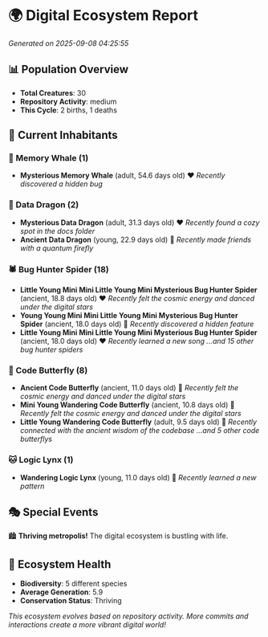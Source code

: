 # 🌍 Digital Ecosystem Report
*Generated on 2025-09-08 04:25:55*

## 📊 Population Overview
- **Total Creatures**: 30
- **Repository Activity**: medium
- **This Cycle**: 2 births, 1 deaths

## 👥 Current Inhabitants

### 🐋 Memory Whale (1)
- **Mysterious Memory Whale** (adult, 54.6 days old) ❤️
  *Recently discovered a hidden bug*

### 🐉 Data Dragon (2)
- **Mysterious Data Dragon** (adult, 31.3 days old) ❤️
  *Recently found a cozy spot in the docs folder*
- **Ancient Data Dragon** (young, 22.9 days old) 💚
  *Recently made friends with a quantum firefly*

### 🕷️ Bug Hunter Spider (18)
- **Little Young Mini Mini Little Young Mini Mysterious Bug Hunter Spider** (ancient, 18.8 days old) ❤️
  *Recently felt the cosmic energy and danced under the digital stars*
- **Young Young Mini Mini Little Young Mini Mysterious Bug Hunter Spider** (ancient, 18.0 days old) 💛
  *Recently discovered a hidden feature*
- **Little Young Mini Mini Little Young Mini Mysterious Bug Hunter Spider** (ancient, 18.0 days old) ❤️
  *Recently learned a new song*
  *...and 15 other bug hunter spiders*

### 🦋 Code Butterfly (8)
- **Ancient Code Butterfly** (ancient, 11.0 days old) 💛
  *Recently felt the cosmic energy and danced under the digital stars*
- **Mini Young Wandering Code Butterfly** (ancient, 10.8 days old) 💛
  *Recently felt the cosmic energy and danced under the digital stars*
- **Little Young Wandering Code Butterfly** (adult, 9.5 days old) 💚
  *Recently connected with the ancient wisdom of the codebase*
  *...and 5 other code butterflys*

### 🐱 Logic Lynx (1)
- **Wandering Logic Lynx** (young, 11.0 days old) 💚
  *Recently learned a new pattern*

## 🎭 Special Events

🏙️ **Thriving metropolis!** The digital ecosystem is bustling with life.

## 🔬 Ecosystem Health
- **Biodiversity**: 5 different species
- **Average Generation**: 5.9
- **Conservation Status**: Thriving

*This ecosystem evolves based on repository activity. More commits and interactions create a more vibrant digital world!*